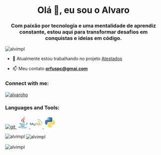 <h1 align="center">Olá 👋, eu sou o Alvaro</h1>
<h3 align="center">Com paixão por tecnologia e uma mentalidade de aprendiz constante, estou aqui para transformar desafios em conquistas e ideias em código.</h3>

<p align="left"> <img src="https://komarev.com/ghpvc/?username=alvimpl&label=Profile%20views&color=0e75b6&style=flat" alt="alvimpl" /> </p>

- 🔭 Atualmente estou trabalhando no projeto [Atestados](https://github.com/alvimpl/atestados)

- 📫 Meu contato **orfuspc@gmai.com**

<h3 align="left">Connect with me:</h3>
<p align="left">
<a href="https://linkedin.com/in/alvaroho" target="blank"><img align="center" src="https://raw.githubusercontent.com/rahuldkjain/github-profile-readme-generator/master/src/images/icons/Social/linked-in-alt.svg" alt="alvaroho" height="30" width="40" /></a>
</p>

<h3 align="left">Languages and Tools:</h3>
<p align="left"> <a href="https://git-scm.com/" target="_blank" rel="noreferrer"> <img src="https://www.vectorlogo.zone/logos/git-scm/git-scm-icon.svg" alt="git" width="40" height="40"/> </a> <a href="https://www.java.com" target="_blank" rel="noreferrer"> <img src="https://raw.githubusercontent.com/devicons/devicon/master/icons/java/java-original.svg" alt="java" width="40" height="40"/> </a> <a href="https://www.mysql.com/" target="_blank" rel="noreferrer"> <img src="https://raw.githubusercontent.com/devicons/devicon/master/icons/mysql/mysql-original-wordmark.svg" alt="mysql" width="40" height="40"/> </a> <a href="https://www.python.org" target="_blank" rel="noreferrer"> <img src="https://raw.githubusercontent.com/devicons/devicon/master/icons/python/python-original.svg" alt="python" width="40" height="40"/> </a> </p>

<p><img align="left" src="https://github-readme-stats.vercel.app/api/top-langs?username=alvimpl&show_icons=true&theme=dracula&locale=en&layout=compact" alt="alvimpl" /></p>

<p>&nbsp;<img align="center" src="https://github-readme-stats.vercel.app/api?username=alvimpl&show_icons=true&locale=en" alt="alvimpl" /></p>

<p><img align="center" src="https://github-readme-streak-stats.herokuapp.com/?user=alvimpl&theme=dark" alt="alvimpl" /></p>

